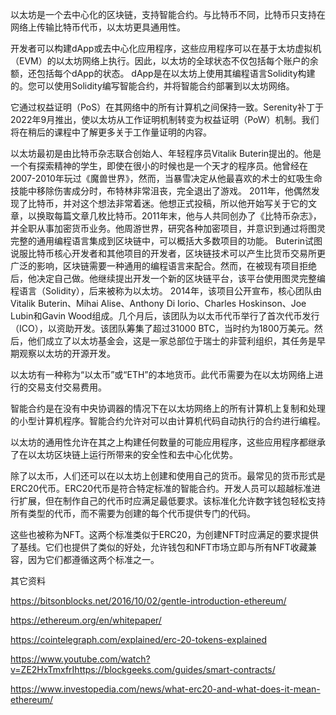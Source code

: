 以太坊是一个去中心化的区块链，支持智能合约。与比特币不同，比特币只支持在网络上传输比特币代币，以太坊更具通用性。

开发者可以构建dApp或去中心化应用程序，这些应用程序可以在基于太坊虚拟机（EVM）的以太坊网络上执行。因此，以太坊的全球状态不仅包括每个账户的余额，还包括每个dApp的状态。
dApp是在以太坊上使用其编程语言Solidity构建的。您可以使用Solidity编写智能合约，并将智能合约部署到以太坊网络。

它通过权益证明（PoS）在其网络中的所有计算机之间保持一致。Serenity补丁于2022年9月推出，使以太坊从工作证明机制转变为权益证明（PoW）机制。我们将在稍后的课程中了解更多关于工作量证明的内容。

以太坊最初是由比特币杂志联合创始人、年轻程序员Vitalik Buterin提出的。他是一个有探索精神的学生，即使在很小的时候也是一个天才的程序员。他曾经在2007-2010年玩过《魔兽世界》，然而，当暴雪决定从他最喜欢的术士的虹吸生命技能中移除伤害成分时，布特林非常沮丧，完全退出了游戏。
2011年，他偶然发现了比特币，并对这个想法非常着迷。他想正式投稿，所以他开始写关于它的文章，以换取每篇文章几枚比特币。2011年末，他与人共同创办了《比特币杂志》，并全职从事加密货币业务。他周游世界，研究各种加密项目，并意识到通过将图灵完整的通用编程语言集成到区块链中，可以概括大多数项目的功能。
Buterin试图说服比特币核心开发者和其他项目的开发者，区块链技术可以产生比货币交易所更广泛的影响，区块链需要一种通用的编程语言来配合。然而，在被现有项目拒绝后，他决定自己做。他继续提出开发一个新的区块链平台，该平台使用图灵完整编程语言（Solidity），后来被称为以太坊。
2014年，该项目公开宣布，核心团队由Vitalik Buterin、Mihai Alise、Anthony Di Iorio、Charles Hoskinson、Joe Lubin和Gavin Wood组成。几个月后，该团队为以太币代币举行了首次代币发行（ICO），以资助开发。该团队筹集了超过31000 BTC，当时约为1800万美元。然后，他们成立了以太坊基金会，这是一家总部位于瑞士的非营利组织，其任务是早期观察以太坊的开源开发。

以太坊有一种称为“以太币”或“ETH”的本地货币。此代币需要为在以太坊网络上进行的交易支付交易费用。

智能合约是在没有中央协调器的情况下在以太坊网络上的所有计算机上复制和处理的小型计算机程序。智能合约允许对可以由计算机代码自动执行的合约进行编程。

以太坊的通用性允许在其之上构建任何数量的可能应用程序，这些应用程序都继承了在以太坊区块链上运行所带来的安全性和去中心化优势。

除了以太币，人们还可以在以太坊上创建和使用自己的货币。最常见的货币形式是ERC20代币。ERC20代币是符合特定标准的智能合约。开发人员可以超越标准进行扩展，但在制作自己的代币时应满足最低要求。该标准化允许数字钱包轻松支持所有类型的代币，而不需要为创建的每个代币提供专门的代码。

这些也被称为NFT。这两个标准类似于ERC20，为创建NFT时应满足的要求提供了基线。它们也提供了类似的好处，允许钱包和NFT市场立即与所有NFT收藏兼容，因为它们都遵循这两个标准之一。


其它资料

https://bitsonblocks.net/2016/10/02/gentle-introduction-ethereum/

https://ethereum.org/en/whitepaper/

https://cointelegraph.com/explained/erc-20-tokens-explained

https://www.youtube.com/watch?v=ZE2HxTmxfrIhttps://blockgeeks.com/guides/smart-contracts/

https://www.investopedia.com/news/what-erc20-and-what-does-it-mean-ethereum/

